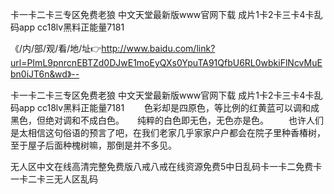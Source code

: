 卡一卡二卡三专区免费老狼
中文天堂最新版www官网下载
成片1卡2卡三卡4卡乱码app
cc18lv黑料正能量7181


《/内/部/观/看/地/址👉http://www.baidu.com/link?url=PImL9pnrcnEBTZd0DJwE1moEyQXs0YpuTA91QfbU6RL0wbkiFlNcvMuEbn0iJT6n&wd》--

卡一卡二卡三专区免费老狼
中文天堂最新版www官网下载
成片1卡2卡三卡4卡乱码app
cc18lv黑料正能量7181
　　色彩却是四原色，等比例的红黄蓝可以调和成黑色，但绝对调和不成白色。　　纯粹的白色即无色，无色亦是色。
　　也许人们是太相信这句俗语的预言了吧，在我们老家几乎家家户户都会在院子里种香椿树，至于屋子后面种槐树嘛，那倒是并不多见。





无人区中文在线高清完整免费版八戒八戒在线资源免费5中日乱码卡一卡二免费卡一卡二卡三无人区乱码
